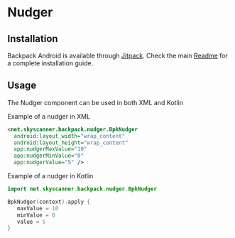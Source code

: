 # Nudger

## Installation

Backpack Android is available through [Jitpack](https://jitpack.io/#Skyscanner/backpack-android). Check the main [Readme](https://github.com/skyscanner/backpack-android#installation) for a complete installation guide.

## Usage

The Nudger component can be used in both XML and Kotlin

Example of a nudger in XML

```xml
<net.skyscanner.backpack.nudger.BpkNudger
  android:layout_width="wrap_content"
  android:layout_height="wrap_content"
  app:nudgerMaxValue="10"
  app:nudgerMinValue="0"
  app:nudgerValue="5" />
```

Example of a nudger in Kotlin

```Kotlin
import net.skyscanner.backpack.nudger.BpkNudger

BpkNudger(context).apply {
   maxValue = 10
   minValue = 0
   value = 5
}
```
